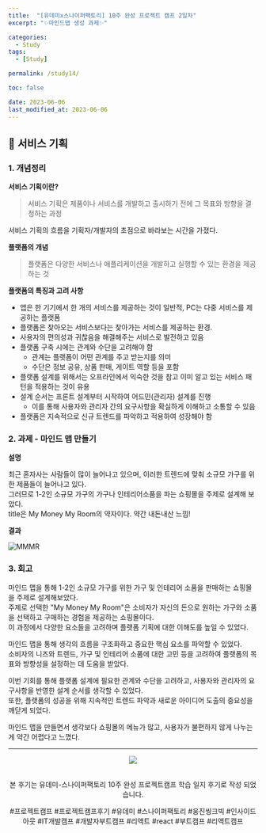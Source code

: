 ```yaml
---
title:  "[유데미x스나이퍼팩토리] 10주 완성 프로젝트 캠프 2일차"
excerpt: "✨마인드맵 생성 과제✨"

categories:
  - Study
tags:
  - [Study]

permalink: /study14/

toc: false

date: 2023-06-06
last_modified_at: 2023-06-06
---
```

## 🍊 서비스 기획

### 1. 개념정리

**서비스 기획이란?**
> 서비스 기획은 제품이나 서비스를 개발하고 출시하기 전에 그 목표와 방향을 결정하는 과정

서비스 기획의 흐름을 기획자/개발자의 초점으로 바라보는 시간을 가졌다.


**플랫폼의 개념**
> 플랫폼은 다양한 서비스나 애플리케이션을 개발하고 실행할 수 있는 환경을 제공하는 것


**플랫폼의 특징과 고려 사항**
- 앱은 한 기기에서 한 개의 서비스를 제공하는 것이 일반적, PC는 다중 서비스를 제공하는 플랫폼
- 플랫폼은 찾아오는 서비스보다는 찾아가는 서비스를 제공하는 환경. 
- 사용자의 편의성과 귀찮음을 해결해주는 서비스로 발전하고 있음
- 플랫폼 구축 시에는 관계와 수단을 고려해야 함
  - 관계는 플랫폼이 어떤 관계를 주고 받는지를 의미
  - 수단은 정보 공유, 상품 판매, 게이트 역할 등을 포함
- 플랫폼 설계를 위해서는 오프라인에서 익숙한 것을 참고 이미 알고 있는 서비스 패턴을 적용하는 것이 유용
- 설계 순서는 프론트 설계부터 시작하여 어드민(관리자) 설계를 진행 
  - 이를 통해 사용자와 관리자 간의 요구사항을 확실하게 이해하고 소통할 수 있음
- 플랫폼은 지속적으로 신규 트렌드를 파악하고 적용하여 성장해야 함

### 2. 과제 - 마인드 맵 만들기

**설명**

최근 혼자사는 사람들이 많이 늘어나고 있으며, 이러한 트렌드에 맞춰 소규모 가구를 위한 제품들이 늘어나고 있다.\
그러므로 1-2인 소규모 가구의 가구나 인테리어소품을 파는 쇼핑몰을 주제로 설계해 보았다.\
title은 My Money My Room의 약자이다. 약간 내돈내산 느낌!

**결과**

![MMMR](https://github.com/Ji-Yoon98/Ji-Yoon98.github.io/assets/97427387/8bd99186-5f6f-4d6c-8fa8-eda71e64aa44)

### 3. 회고
마인드 맵을 통해 1-2인 소규모 가구를 위한 가구 및 인테리어 소품을 판매하는 쇼핑몰을 주제로 설계해보았다.\
주제로 선택한 "My Money My Room"은 소비자가 자신의 돈으로 원하는 가구와 소품을 선택하고 구매하는 경험을 제공하는 쇼핑몰이다.\
이 과정에서 다양한 요소들을 고려하며 플랫폼 기획에 대한 이해도를 높일 수 있었다.

마인드 맵을 통해 생각의 흐름을 구조화하고 중요한 핵심 요소를 파악할 수 있었다.\
소비자의 니즈와 트렌드, 가구 및 인테리어 소품에 대한 고민 등을 고려하여 플랫폼의 목표와 방향성을 설정하는 데 도움을 받았다.

이번 기회를 통해 플랫폼 설계에 필요한 관계와 수단을 고려하고, 사용자와 관리자의 요구사항을 반영한 설계 순서를 생각할 수 있었다.\
또한, 플랫폼의 성공을 위해 지속적인 트렌드 파악과 새로운 아이디어 도출의 중요성을 깨닫게 되었다.

마인드 맵을 만들면서 생각보다 쇼핑몰의 메뉴가 많고, 사용자가 불편하지 않게 나누는게 약간 어렵다고 느꼈다.

<hr>

<div align="center">
<img src="https://github.com/Ji-Yoon98/Ji-Yoon98.github.io/assets/97427387/68d12772-178f-4124-80c5-531a7fde8b9d">
</br></br>

본 후기는 유데미-스나이퍼팩토리 10주 완성 프로젝트캠프 학습 일지 후기로 작성 되었습니다.

#프로젝트캠프 #프로젝트캠프후기 #유데미 #스나이퍼팩토리 #웅진씽크빅 #인사이드아웃 #IT개발캠프 #개발자부트캠프 #리액트 #react #부트캠프 #리액트캠프
</div>
